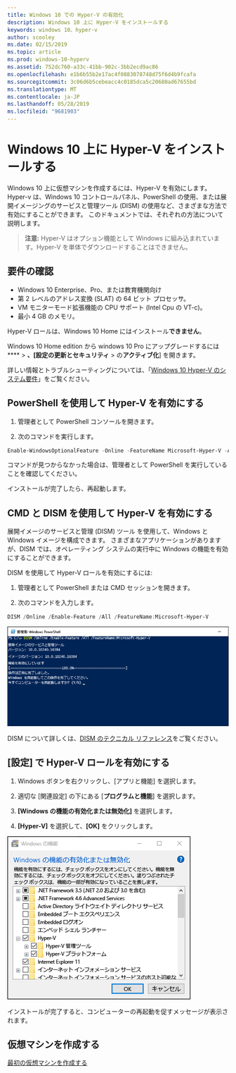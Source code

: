 ```yaml
---
title: Windows 10 での Hyper-V の有効化
description: Windows 10 上に Hyper-V をインストールする
keywords: windows 10、hyper-v
author: scooley
ms.date: 02/15/2019
ms.topic: article
ms.prod: windows-10-hyperv
ms.assetid: 752dc760-a33c-41bb-902c-3bb2ecd9ac86
ms.openlocfilehash: e1b6b55b2e17ac4f0883078748d75f6d4b9fcafa
ms.sourcegitcommit: 3c06d6b5cebeacc4c0185dca5c20680ad67655bd
ms.translationtype: MT
ms.contentlocale: ja-JP
ms.lasthandoff: 05/28/2019
ms.locfileid: "9681903"
---
```

# <a name="install-hyper-v-on-windows-10"></a>Windows 10 上に Hyper-V をインストールする

Windows 10 上に仮想マシンを作成するには、Hyper-V を有効にします。  
Hyper-v は、Windows 10 コントロールパネル、PowerShell の使用、または展開イメージングのサービスと管理ツール (DISM) の使用など、さまざまな方法で有効にすることができます。 このドキュメントでは、それぞれの方法について説明します。

> **注意:** Hyper-V はオプション機能として Windows に組み込まれています。Hyper-V を単体でダウンロードすることはできません。

## <a name="check-requirements"></a>要件の確認

* Windows 10 Enterprise、Pro、または教育機関向け
* 第 2 レベルのアドレス変換 (SLAT) の 64 ビット プロセッサ。
* VM モニターモード拡張機能の CPU サポート (Intel Cpu の VT-c)。
* 最小 4 GB のメモリ。

Hyper-V ロールは、Windows 10 Home にはインストール**できません**。

Windows 10 Home edition から windows 10 Pro にアップグレードするには**** > **、[設定の更新とセキュリティ** > の**アクティブ化**] を開きます。

詳しい情報とトラブルシューティングについては、「[Windows 10 Hyper-V のシステム要件](../reference/hyper-v-requirements.md)」をご覧ください。

## <a name="enable-hyper-v-using-powershell"></a>PowerShell を使用して Hyper-V を有効にする

1. 管理者として PowerShell コンソールを開きます。

2. 次のコマンドを実行します。

  ```powershell
  Enable-WindowsOptionalFeature -Online -FeatureName Microsoft-Hyper-V -All
  ```

  コマンドが見つからなかった場合は、管理者として PowerShell を実行していることを確認してください。

インストールが完了したら、再起動します。

## <a name="enable-hyper-v-with-cmd-and-dism"></a>CMD と DISM を使用して Hyper-V を有効にする

展開イメージのサービスと管理 (DISM) ツール を使用して、Windows と Windows イメージを構成できます。  さまざまなアプリケーションがありますが、DISM では、オペレーティング システムの実行中に Windows の機能を有効にすることができます。

DISM を使用して Hyper-V ロールを有効にするには:

1. 管理者として PowerShell または CMD セッションを開きます。

1. 次のコマンドを入力します。

  ```powershell
  DISM /Online /Enable-Feature /All /FeatureName:Microsoft-Hyper-V
  ```

  ![Hyper-V を有効にしているコンソール ウィンドウ。](media/dism_upd.png)

DISM について詳しくは、[DISM のテクニカル リファレンス](<https://docs.microsoft.com/previous-versions/windows/it-pro/windows-8.1-and-8/hh824821(v=win.10)>)をご覧ください。

## <a name="enable-the-hyper-v-role-through-settings"></a>[設定] で Hyper-V ロールを有効にする

1. Windows ボタンを右クリックし、[アプリと機能] を選択します。

2. 適切な [関連設定] の下にある [**プログラムと機能**] を選択します。 

3. **[Windows の機能の有効化または無効化]** を選択します。

4. **[Hyper-V]** を選択して、**[OK]** をクリックします。

![Windows のプログラムと機能が示されたダイアログ ボックス](media/enable_role_upd.png)

インストールが完了すると、コンピューターの再起動を促すメッセージが表示されます。

## <a name="make-virtual-machines"></a>仮想マシンを作成する

[最初の仮想マシンを作成する](quick-create-virtual-machine.md)
